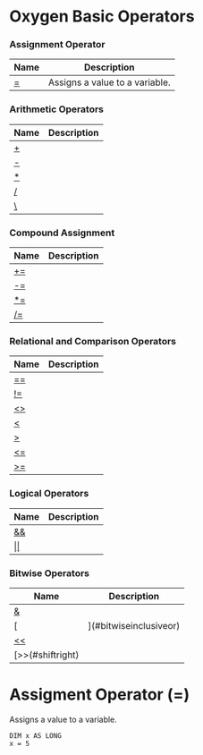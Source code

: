 # Oxygen Basic Operators

### Assignment Operator

| Name       | Description |
| ---------- | ----------- |
| [\=](#assignment) | Assigns a value to a variable. |

### Arithmetic Operators

| Name       | Description |
| ---------- | ----------- |
| [\+](#addition) |  |
| [-](#substraction) |  |
| [\*](#multiplication) |  |
| [/](#division) |  |
| [\\](#integerdivision) |  |

### Compound Assignment

| Name       | Description |
| ---------- | ----------- |
| [+=](#addandassign) |  |
| [-=](#substractandassign) |  |
| [\*=](#multiplyandassign) |  |
| [/=](#divideandassign) |  |

### Relational and Comparison Operators

| Name       | Description |
| ---------- | ----------- |
| [==](#equalto) |  |
| [!=](#notequalto) |  |
| [<>](#notequalto2) |  |
| [<](#lessthan) |  |
| [>](#greaterthan) |  |
| [<=](#lessthanorqeualto) |  |
| [>=](#greaterthanorqeualto) |  |

### Logical Operators

| Name       | Description |
| ---------- | ----------- |
| [&&](#booleanand) |  |
| [\|\|](#booleanor) |  |

### Bitwise Operators

| Name       | Description |
| ---------- | ----------- |
| [&](#bitwiseand) |  |
| [|](#bitwiseinclusiveor) |  |
| [<<](#shiftleft) |  |
| [>>(#shiftright) |  |

# <a name="assignment"></a>Assigment Operator (=)

Assigns a value to a variable.

```
DIM x AS LONG
x = 5
```

